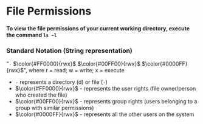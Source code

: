 # File Permissions

#### To view the file permissions of your current working directory, execute the command `ls -l` 

### Standard Notation (String representation)
 "`-`    $\color{#FF0000}{rwx}$    $\color{#00FF00}{rwx}$    $\color{#0000FF}{rwx}$",  where r = read; w = write; x = execute
  - `-` represents a directory (d) or file (`-`)
  - $\color{#FF0000}{rwx}$ - represents the user rights (file owner/person who created the file)
  - $\color{#00FF00}{rwx}$ - represents group rights (users belonging to a group with similar permissions)
  - $\color{#0000FF}{rwx}$ - represents all the other users on the system

